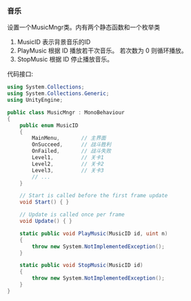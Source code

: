 ### 音乐

设置一个MusicMngr类。内有两个静态函数和一个枚举类

1. MusicID
    表示背景音乐的ID
2. PlayMusic
    根据 ID 播放若干次音乐。
    若次数为 0 则循环播放。
3. StopMusic
    根据 ID 停止播放音乐。

代码接口:

```C#
using System.Collections;
using System.Collections.Generic;
using UnityEngine;

public class MusicMngr : MonoBehaviour
{
    public enum MusicID
    {
        MainMenu,       // 主界面
        OnSucceed,      // 战斗胜利
        OnFailed,       // 战斗失败
        Level1,         // 关卡1
        Level2,         // 关卡2
        Level3,         // 关卡3
        // ...
    }

    // Start is called before the first frame update
    void Start() { }

    // Update is called once per frame
    void Update() { }

    static public void PlayMusic(MusicID id, uint n)
    {
        throw new System.NotImplementedException();
    }

    static public void StopMusic(MusicID id)
    {
        throw new System.NotImplementedException();
    }
}
```